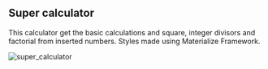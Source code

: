 ## Super calculator

This calculator get the basic calculations and square, integer divisors and factorial from inserted numbers. Styles made using Materialize Framework.



![super_calculator](https://user-images.githubusercontent.com/73653212/113654730-d5a71d00-966e-11eb-912b-d8b1b8bff7fb.png)
